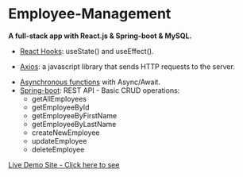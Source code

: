 <h1>Employee-Management</h1>
<p><strong>A full-stack app with React.js & Spring-boot & MySQL.</strong> </p>


<ul>

<li><ins>React Hooks</ins>: useState() and useEffect().</li>

<li><p><ins>Axios</ins>: a javascript library that sends HTTP requests to the server.</p></li>

<li><ins>Asynchronous functions</ins> with Async/Await.</li>

<li><ins>Spring-boot</ins>: REST API - Basic CRUD operations:
    <ul>
        <li> getAllEmployees </li>
        <li> getEmployeeById</li>
        <li> getEmployeeByFirstName</li>
        <li> getEmployeeByLastName</li>
        <li> createNewEmployee</li>
        <li> updateEmployee</li>
        <li> deleteEmployee</li>
    </ul>
</li>
</ul>

<a href="https://employee-management.herokuapp.com/">Live Demo Site  - Click here to see <a/>

